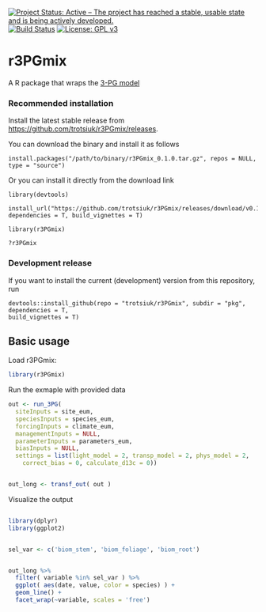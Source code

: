[![Project Status: Active – The project has reached a stable, usable state and is being actively developed.](http://www.repostatus.org/badges/latest/active.svg)](http://www.repostatus.org/#active)
[![Build Status](https://travis-ci.org/trotsiuk/r3PGmix.svg?branch=master)](https://travis-ci.org/trotsiuk/r3PGmix)
[![License: GPL v3](https://img.shields.io/badge/License-GPL%20v3-blue.svg)](https://www.gnu.org/licenses/gpl-3.0)

# r3PGmix

A R package that wraps the [3-PG model](https://3pg.forestry.ubc.ca)

### Recommended installation

Install the latest stable release from https://github.com/trotsiuk/r3PGmix/releases.

You can download the binary and install it as follows

```{r}
install.packages("/path/to/binary/r3PGmix_0.1.0.tar.gz", repos = NULL, type = "source")
```
Or you can install it directly from the download link

```{r}
library(devtools)

install_url("https://github.com/trotsiuk/r3PGmix/releases/download/v0.1.0/r3PGmix_0.1.0.tar.gz", 
dependencies = T, build_vignettes = T)

library(r3PGmix)

?r3PGmix
```

### Development release 

If you want to install the current (development) version from this repository, run

```{r}
devtools::install_github(repo = "trotsiuk/r3PGmix", subdir = "pkg", dependencies = T, 
build_vignettes = T)
```

## Basic usage

Load r3PGmix:

``` r
library(r3PGmix)
```

Run the exmaple with provided data

``` r
out <- run_3PG(
  siteInputs = site_eum, 
  speciesInputs = species_eum, 
  forcingInputs = climate_eum, 
  managementInputs = NULL,
  parameterInputs = parameters_eum, 
  biasInputs = NULL,
  settings = list(light_model = 2, transp_model = 2, phys_model = 2, 
    correct_bias = 0, calculate_d13c = 0))


out_long <- transf_out( out )
```

Visualize the output

``` r

library(dplyr)
library(ggplot2)


sel_var <- c('biom_stem', 'biom_foliage', 'biom_root')


out_long %>%
  filter( variable %in% sel_var ) %>%
  ggplot( aes(date, value, color = species) ) +
  geom_line() +
  facet_wrap(~variable, scales = 'free') 
```